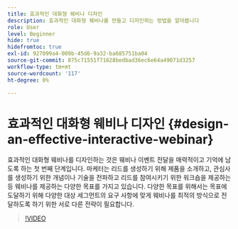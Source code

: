```yaml
---
title: 효과적인 대화형 웨비나 디자인
description: 효과적인 대화형 웨비나를 만들고 디자인하는 방법을 알아봅니다
role: User
level: Beginner
hide: true
hidefromtoc: true
exl-id: 927099a4-009b-45d6-9a32-ba685751ba04
source-git-commit: 875c71551f71628bedbad36ec6e64a49071d3257
workflow-type: tm+mt
source-wordcount: '117'
ht-degree: 0%

---
```


# 효과적인 대화형 웨비나 디자인 {#design-an-effective-interactive-webinar}

효과적인 대화형 웨비나를 디자인하는 것은 웨비나 이벤트 전달을 매력적이고 기억에 남도록 하는 첫 번째 단계입니다. 마케터는 리드를 생성하기 위해 제품을 소개하고, 관심사를 생성하기 위한 개념이나 기술을 전파하고 리드를 참여시키기 위한 워크숍을 제공하는 등 웨비나를 제공하는 다양한 목표를 가지고 있습니다. 다양한 목표를 위해서는 목표에 도달하기 위해 다양한 대상 세그먼트의 요구 사항에 맞게 웨비나를 최적의 방식으로 전달하도록 하기 위한 서로 다른 전략이 필요합니다.

>[!VIDEO](https://video.tv.adobe.com/v/3418602?q=9)

